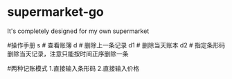 ﻿# supermarket-go
It's completely designed for my own supermarket

#操作手册
s               # 查看账簿
d               # 删除上一条记录
d1              # 删除当天账本
d2              # 指定条形码删除当天记录，注意只能按时间正序删除一条

#两种记账模式
1.直接输入条形码 
2.直接输入价格
